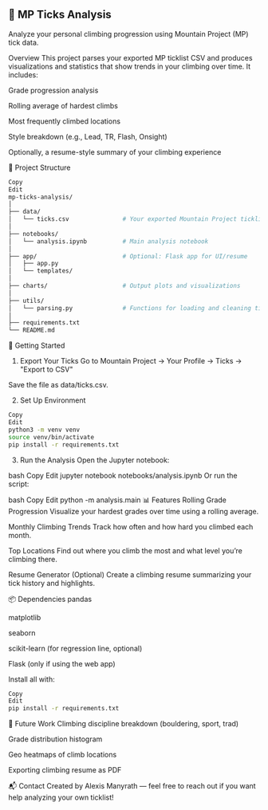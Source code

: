 ## 🧗 MP Ticks Analysis

Analyze your personal climbing progression using Mountain Project (MP) tick data.

Overview
This project parses your exported MP ticklist CSV and produces visualizations and statistics that show trends in your climbing over time. It includes:

Grade progression analysis

Rolling average of hardest climbs

Most frequently climbed locations

Style breakdown (e.g., Lead, TR, Flash, Onsight)

Optionally, a resume-style summary of your climbing experience

📁 Project Structure
```bash
Copy
Edit
mp-ticks-analysis/
│
├── data/
│   └── ticks.csv               # Your exported Mountain Project ticklist
│
├── notebooks/
│   └── analysis.ipynb          # Main analysis notebook
│
├── app/                        # Optional: Flask app for UI/resume
│   ├── app.py
│   └── templates/
│
├── charts/                     # Output plots and visualizations
│
├── utils/
│   └── parsing.py              # Functions for loading and cleaning tick data
│
├── requirements.txt
└── README.md
```
🧰 Getting Started
1. Export Your Ticks
Go to Mountain Project → Your Profile → Ticks → "Export to CSV"

Save the file as data/ticks.csv.

2. Set Up Environment
```bash
Copy
Edit
python3 -m venv venv
source venv/bin/activate
pip install -r requirements.txt
```
3. Run the Analysis
Open the Jupyter notebook:

bash
Copy
Edit
jupyter notebook notebooks/analysis.ipynb
Or run the script:

bash
Copy
Edit
python -m analysis.main
📊 Features
Rolling Grade Progression
Visualize your hardest grades over time using a rolling average.

Monthly Climbing Trends
Track how often and how hard you climbed each month.

Top Locations
Find out where you climb the most and what level you’re climbing there.

Resume Generator (Optional)
Create a climbing resume summarizing your tick history and highlights.

📦 Dependencies
pandas

matplotlib

seaborn

scikit-learn (for regression line, optional)

Flask (only if using the web app)

Install all with:

```bash
Copy
Edit
pip install -r requirements.txt
```

📝 Future Work
Climbing discipline breakdown (bouldering, sport, trad)

Grade distribution histogram

Geo heatmaps of climb locations

Exporting climbing resume as PDF

📬 Contact
Created by Alexis Manyrath — feel free to reach out if you want help analyzing your own ticklist!

